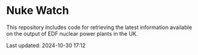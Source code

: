 # Nuke Watch

This repository includes code for retrieving the latest information available on the output of EDF nuclear power plants in the UK.

Last updated: 2024-10-30 17:12